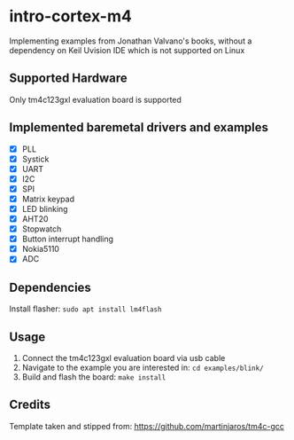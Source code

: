 # intro-cortex-m4

Implementing examples from Jonathan Valvano's books, without a dependency on Keil Uvision IDE which is not supported on Linux

## Supported Hardware
Only tm4c123gxl evaluation board is supported

## Implemented baremetal drivers and examples
- [x] PLL
- [x] Systick
- [x] UART
- [x] I2C
- [x] SPI
- [x] Matrix keypad
- [x] LED blinking
- [x] AHT20
- [x] Stopwatch
- [x] Button interrupt handling
- [x] Nokia5110
- [x] ADC

## Dependencies
Install flasher: ``sudo apt install lm4flash``

## Usage
1. Connect the tm4c123gxl evaluation board via usb cable
2. Navigate to the example you are interested in: `cd examples/blink/`
3. Build and flash the board: `make install`

## Credits
Template taken and stipped from: https://github.com/martinjaros/tm4c-gcc
